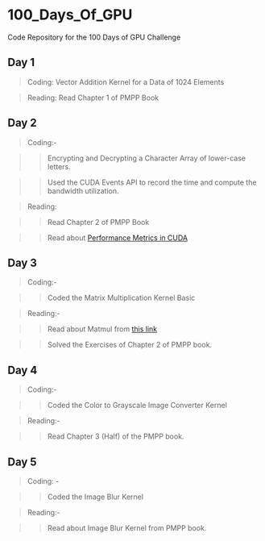 # 100_Days_Of_GPU
Code Repository for the 100 Days of GPU Challenge
## Day 1
> Coding: Vector Addition Kernel for a Data of 1024 Elements

> Reading: Read Chapter 1 of PMPP Book

## Day 2
> Coding:-

>> Encrypting and Decrypting a Character Array of lower-case letters.

>> Used the CUDA Events API to record the time and compute the bandwidth utilization.

> Reading: 

>> Read Chapter 2 of PMPP Book

>> Read about [Performance Metrics in CUDA](https://developer.nvidia.com/blog/how-implement-performance-metrics-cuda-cc)

## Day 3
> Coding:-

>> Coded the Matrix Multiplication Kernel Basic

> Reading:-

>> Read about Matmul from [this link](https://drive.google.com/file/d/1ZH4-TlBWy5c9JP7gXxNQ4dAKZBZVwvHY/view)

>> Solved the Exercises of Chapter 2 of PMPP book.

## Day 4
> Coding:-

>> Coded the Color to Grayscale Image Converter Kernel

> Reading:-

>> Read Chapter 3 (Half) of the PMPP book.

## Day 5
> Coding: -

>> Coded the Image Blur Kernel 

> Reading:-

>> Read about Image Blur Kernel from PMPP book.
